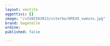 ```yaml
---
layout: vestito
aggettivi: []
image: "/v1582563013/viterbo/OPEXO_vwmvzx.jpg"
brand: bagatelle
ordine: 
published: false

---
```

